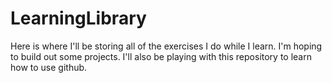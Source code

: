 # LearningLibrary

Here is where I'll be storing all of the exercises I do while I learn.
I'm hoping to build out some projects.
I'll also be playing with this repository to learn how to use github.
